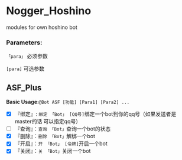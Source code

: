 # Nogger_Hoshino
modules for own hoshino bot

### Parameters:
`「para」` 必须参数

` [para] ` 可选参数

## ASF_Plus
**Basic Usage**:`@Bot ASF [功能] [Para1] [Para2] ...`

- [X] 『绑定』: `绑定 「Bot」 [QQ号]`绑定一个bot到你的qq号（如果发送者是master的话 可以指定qq号）
- [ ] 『查询』：`查询 「Bot」`查询一个bot的状态
- [X] 『删除』：`删除 「Bot」`解绑一个bot
- [X] 『开启』：`开 「Bot」 [令牌]`开启一个bot
- [X] 『关闭』：`关 「Bot」`关闭一个bot
